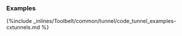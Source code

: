 <!-- post: -->


### Examples



{%include _inlines/Toolbelt/common/tunnel/code_tunnel_examples-cxtunnels.md %}



